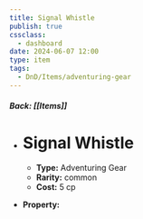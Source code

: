 ```yaml
---
title: Signal Whistle
publish: true
cssclass:
  - dashboard
date: 2024-06-07 12:00
type: item
tags:
  - DnD/Items/adventuring-gear
---
```


##### Back: [[Items]]

- # Signal Whistle

    - **Type:** Adventuring Gear
    - **Rarity:** common
    - **Cost:** 5 cp
- **Property:** 




